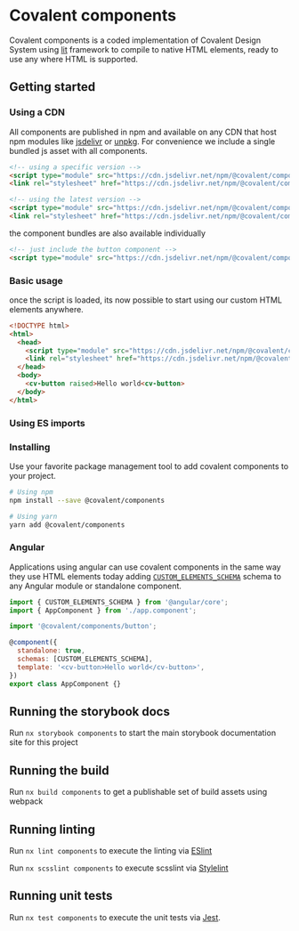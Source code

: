# Covalent components

Covalent components is a coded implementation of Covalent Design System using [lit](https://lit.dev/) framework to compile to native HTML elements, ready to use any where HTML is supported.

## Getting started

### Using a CDN

All components are published in npm and available on any CDN that host npm modules like [jsdelivr](https://www.jsdelivr.com/package/npm/@covalent/components) or [unpkg](https://unpkg.com/@covalent/components@latest). For convenience we include a single bundled js asset with all components.

```html
<!-- using a specific version -->
<script type="module" src="https://cdn.jsdelivr.net/npm/@covalent/components@x.x.x/index.mjs"></script>
<link rel="stylesheet" href="https://cdn.jsdelivr.net/npm/@covalent/components@x.x.x/style.css" />

<!-- using the latest version -->
<script type="module" src="https://cdn.jsdelivr.net/npm/@covalent/components@latest/index.mjs"></script>
<link rel="stylesheet" href="https://cdn.jsdelivr.net/npm/@covalent/components@latest/style.css" />
```

the component bundles are also available individually

```html
<!-- just include the button component -->
<script type="module" src="https://cdn.jsdelivr.net/npm/@covalent/components@latest/button.mjs"></script>
```

### Basic usage

once the script is loaded, its now possible to start using our custom HTML elements anywhere.

```html
<!DOCTYPE html>
<html>
  <head>
    <script type="module" src="https://cdn.jsdelivr.net/npm/@covalent/components@latest/index.mjs"></script>
    <link rel="stylesheet" href="https://cdn.jsdelivr.net/npm/@covalent/components@latest/style.css" />
  </head>
  <body>
    <cv-button raised>Hello world<cv-button>
  </body>
</html>
```

### Using ES imports

### Installing

Use your favorite package management tool to add covalent components to your project.

```bash
# Using npm
npm install --save @covalent/components

# Using yarn
yarn add @covalent/components
```

### Angular

Applications using angular can use covalent components in the same way they use HTML elements today adding [`CUSTOM_ELEMENTS_SCHEMA`](https://angular.io/api/core/CUSTOM_ELEMENTS_SCHEMA) schema to any Angular module or standalone component.

```javascript
import { CUSTOM_ELEMENTS_SCHEMA } from '@angular/core';
import { AppComponent } from './app.component';

import '@covalent/components/button';

@component({
  standalone: true,
  schemas: [CUSTOM_ELEMENTS_SCHEMA],
  template: '<cv-button>Hello world</cv-button>',
})
export class AppComponent {}
```

## Running the storybook docs

Run `nx storybook components` to start the main storybook documentation site for this project

## Running the build

Run `nx build components` to get a publishable set of build assets using webpack

## Running linting

Run `nx lint components` to execute the linting via [ESlint](https://eslint.org/)

Run `nx scsslint components` to execute scsslint via [Stylelint](https://stylelint.io/)

## Running unit tests

Run `nx test components` to execute the unit tests via [Jest](https://jestjs.io).
